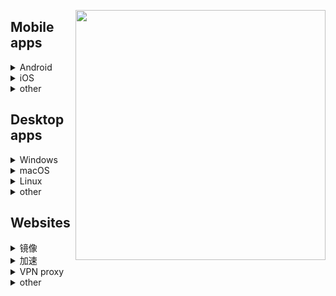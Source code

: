 [<img align="right" src="https://s2.loli.net/2022/09/12/Rs1qntzp7l6hu4x.png" width="400px" />](https://baike.baidu.com/item/%E8%A1%8C%E6%94%BF%E5%A4%84%E7%BD%9A/662146?fr=aladdin)

## Mobile apps  
<details>
  <summary>Android</summary>
  
  [Shadowsocksr-v2ray-trojan-Android](https://github.com/xxf098/shadowsocksr-v2ray-trojan-android/releases)<br>
  [ClashForAndroid](https://github.com/Kr328/ClashForAndroid/releases)<br>
  [ClashMetaForAndroid](https://github.com/MetaCubeX/ClashMetaForAndroid/releases)<br>
  [Matsuri](https://github.com/MatsuriDayo/Matsuri/releases)<br>
  [Shadowsocks-Android](https://github.com/shadowsocks/shadowsocks-android/releases)<br>
  [ShadowsocksR-Android](https://github.com/HMBSbige/ShadowsocksR-Android/releases)<br>
  [v2rayNG](https://github.com/2dust/v2rayNG/releases)<br>
  [v2ray-core](https://github.com/v2fly/v2ray-core/releases)<br>
  [ClashRForAndroid](https://github.com/naicfeng/ClashRForAndroid/releases)<br>
  [kitsunebi-Android](https://github.com/eycorsican/kitsunebi-android/releases)<br>
  [SagerNet](https://github.com/SagerNet/SagerNet/releases)<br>
  [Surfboard](https://manual.getsurfboard.com/)<br>
  [igniter](https://github.com/trojan-gfw/igniter/releases)<br>
  [Pharos](https://github.com/PharosVip/Pharos-Android-Test/releases)<br>
  ~~[bifrostv](https://github.com/v2raym/bifrostv)~~<br>
  [Telegram](https://telegram.org/android)、[Nekogram X](https://github.com/NekoX-Dev/NekoX/releases)、[Nekogram](https://nekogram.app/)、[Nagram](https://github.com/NextAlone/Nagram/releases)、[Telegram X](https://github.com/TGX-Android/Telegram-X)、[Plus Messenger](https://play.google.com/store/apps/details?id=org.telegram.plus)<br>
</details>
<details>
  <summary>iOS</summary>
  
  [Shadowrocket](https://apps.apple.com/us/app/shadowrocket/id932747118)<br>
  [Quantumult X](https://apps.apple.com/us/app/quantumult-x/id1443988620)<br>
  [Choc](https://apps.apple.com/us/app/choc/id1582542227)<br>
  [Stash](https://apps.apple.com/us/app/stash-rule-based-proxy/id1596063349)<br>
  [Kitsunebi](https://apps.apple.com/us/app/kitsunebi-proxy-utility/id1446584073)<br>
  [OneClick](https://apps.apple.com/us/app/id1545555197)<br>
  [Telegram](https://apps.apple.com/us/app/telegram-messenger/id686449807)<br>
  [Nicegram](https://my.nicegram.app/login?lng=en)<br>
</details>
<details>
  <summary>other</summary>
</details>

## Desktop apps
<details>
  <summary>Windows</summary>
  
  [Clash for Windows](https://github.com/Fndroid/clash_for_windows_pkg/releases)、[Clash for Windows中文汉化补丁](https://github.com/BoyceLig/Clash_Chinese_Patch/releases)、[Clash for Windows中文版](https://github.com/ender-zhao/Clash-for-Windows_Chinese)<br>
  [clash](https://github.com/Dreamacro/clash)<br>
  [Clash.Meta](https://github.com/MetaCubeX/Clash.Meta/releases)<br>
  [v2rayN](https://github.com/2dust/v2rayN/releases)<br>
  [v2ray-core](https://github.com/v2fly/v2ray-core/releases)<br>
  [v2rayA](https://github.com/v2rayA/v2rayA/releases)<br>
  [WinXray](https://github.com/TheMRLL/WinXray)<br>
  [netch](https://github.com/netchx/netch/releases)<br>
  [Shadowsocks-Windows](https://github.com/shadowsocks/shadowsocks-windows/releases)<br>
  [ShadowsocksR-Windows](https://github.com/HMBSbige/ShadowsocksR-Windows/releases)<br>
  [SSTap](https://github.com/FQrabbit/SSTap-Rule/releases/tag/SSTap%E5%B8%B8%E7%94%A8%E7%89%88%E6%9C%AC%E5%8F%8A%E5%8E%BB%E5%B9%BF%E5%91%8A)<br>
  [trojan](https://github.com/trojan-gfw/trojan/releases)<br>
  [Qv2ray](https://github.com/Qv2ray/Qv2ray/releases)<br>
  [Telegram](https://telegram.org/dl/desktop/win64)、[Unigram](https://unigramdev.github.io/)、[Kotatogram](https://github.com/kotatogram/kotatogram-desktop/releases)、[64Gram](https://github.com/TDesktop-x64/tdesktop/releases)、[Forkgram](https://github.com/Forkgram/tdesktop/releases)、[Telegreat](https://telegre.at/#download)<br>
</details>
<details>
  <summary>macOS</summary>
  
  [Clash for Windows](https://github.com/Fndroid/clash_for_windows_pkg/releases)、[Clash for Windows中文汉化补丁](https://github.com/BoyceLig/Clash_Chinese_Patch/releases)<br>
  [clash](https://github.com/Dreamacro/clash)<br>
  [ClashX](https://github.com/yichengchen/clashX/releases)<br>
  [ShadowsocksX](https://github.com/qinyuhang/ShadowsocksX-NG-R/releases)<br>
  [v2ray-core](https://github.com/v2fly/v2ray-core/releases)<br>
  [V2rayU](https://github.com/yanue/V2rayU/releases)<br>
  [trojan](https://github.com/trojan-gfw/trojan/releases)<br>
  [Qv2ray](https://github.com/Qv2ray/Qv2ray/releases)<br>
  [Telegram](https://telegram.org/dl/desktop/mac)、[Kotatogram](https://github.com/kotatogram/kotatogram-desktop/releases)、[64Gram](https://github.com/TDesktop-x64/tdesktop/releases)、[Forkgram](https://github.com/Forkgram/tdesktop/releases)、[Telegreat](https://telegre.at/#download)<br>
</details>
<details>
  <summary>Linux</summary>
  
  [Clash for Windows](https://github.com/Fndroid/clash_for_windows_pkg/releases)、[Clash for Windows中文汉化补丁](https://github.com/BoyceLig/Clash_Chinese_Patch/releases)<br>
  [clash](https://github.com/Dreamacro/clash)<br>
  [Clash.Meta](https://github.com/MetaCubeX/Clash.Meta/releases)<br>
  [ShellClash](https://github.com/juewuy/ShellClash)<br>
  [v2ray-core](https://github.com/v2fly/v2ray-core/releases)<br>
  [Qv2ray](https://github.com/Qv2ray/Qv2ray/releases)<br>
  [v2rayA](https://github.com/v2rayA/v2rayA/releases)<br>
  [trojan](https://github.com/trojan-gfw/trojan/releases)<br>
  [Telegram](https://telegram.org/dl/desktop/linux)、[Kotatogram](https://github.com/kotatogram/kotatogram-desktop/releases)、[64Gram](https://github.com/TDesktop-x64/tdesktop/releases)、[Telegreat](https://telegre.at/#download)<br>
</details>
<details>
  <summary>other</summary> 
</details>

## Websites
<details>
  <summary>镜像</summary>
  
  [镜像导航mirrorz](https://mirrorz.org/)<br>
  [清华大学开源软件镜像站](https://mirrors4.tuna.tsinghua.edu.cn/)<br>
  [中国科技大学镜像站](https://mirrors.ustc.edu.cn/)</br>
  [阿里巴巴开源镜像站](https://developer.aliyun.com/mirror)</br>
  [网易开源镜像站](http://mirrors.163.com/)</br>
  [MSDN我告诉你](https://msdn.itellyou.cn/)<br>
  [UUP dump](https://www.uupdump.cn/)<br>
  [万维百科](https://www.wanweibaike.net/)<br>
  [library.ac.cn](https://www.library.ac.cn/)<br>
  [谷歌学术镜像_Google学术搜索导航](https://ac.scmor.com/)<br>
  [谷歌学术镜像_Google镜像站](http://scholar.scqylaw.com/)<br>
  [github镜像1](https://hub.fastgit.xyz/)<br>
  [github镜像2](https://hub.0z.gs/)<br>
</details>
<details>
  <summary>加速</summary>
  
  [jsdelivr](https://www.jsdelivr.com/)<br>
  [GitHub文件加速下载](https://gitcdn.top/)<br>
  [GitHub 文件加速](https://git.yumenaka.net/)<br>
  [GitHub Proxy代理加速](https://ghproxy.com/)<br>
  [GitHub 加速下载](https://toolwa.com/github/)<br>
  [Github 增强 - 高速下载(油猴脚本)](https://greasyfork.org/zh-CN/scripts/412245-github-%E5%A2%9E%E5%BC%BA-%E9%AB%98%E9%80%9F%E4%B8%8B%E8%BD%BD)<br>
  [GitHub加速(浏览器插件)](https://github.com/fhefh2015/Fast-GitHub)<br>
</details>
<details>
  <summary>VPN proxy</summary>

  [公共VPN中继服务器](https://www.vpngate.net/cn/)<br>
  [Free Proxies](https://sspool.herokuapp.com/)<br>
  <details>
  <summary>节点订阅链接，不保证个人隐私数据安全（只收集公开的节点池，感谢各位博主）</summary>
    
- Clash
```
https://pre.paimon.gq/clash.yaml
```
```
https://raw.fastgit.org/anaer/Sub/main/clash.yaml
```
```
https://raw.githubusercontent.com/alanbobs999/TopFreeProxies/master/Eternity.yaml
```
- V2
```
https://raw.fastgit.org/Pawdroid/Free-servers/main/sub
```
```
https://raw.githubusercontent.com/KPI0/Surfing/main/v2_link
```
  </details>
    <details>
  <summary>备用机场</summary>
      
  [魔戒](https://mojie.me/#/register?code=a5JfG8sF)<br>
  [赔钱机场](https://xn--mes358aby2apfg.com/#/register?code=mKjTrwlH)<br>
  [霍格沃茨魔法學院](https://v2.lu/#/register?code=S1FDOZcD)<br>
  [Nexitally](https://nxboom.com/signupbyemail.aspx?MemberCode=f823a9e89e774a7a8f792f6ee8577eda20230629113000)<br>
  [TAGInternet](https://tagss01.pro#/register?invite=igtf5i3R)<br>
    </details>
</details>
<details>
  <summary>other</summary>
  
  [Telegram Web](https://web.telegram.org/?legacy=1#/login)<br>
  [俄罗斯软件分享网站lrepacks.net](https://lrepacks.net/)<br>
  [思维导图diagrams.net](https://app.diagrams.net/)<br>
  [Z-library](https://z-lib.is/)<br>
</details>
